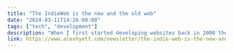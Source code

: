 ```yaml
---
title: "The IndieWeb is the new and the old web"
date: "2024-03-11T14:26-08:00"
tags: ["tech", "development"]
description: "When I first started developing websites back in 2000 the internet was a much simpler place. Google existed, but most people still used…"
link: https://www.alexhyett.com/newsletter/the-indie-web-is-the-new-and-the-old-web/
---
```

